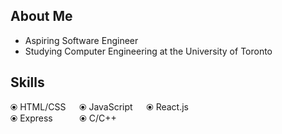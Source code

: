 ## About Me
- Aspiring Software Engineer
- Studying Computer Engineering at the University of Toronto

## Skills
&#10687; HTML/CSS &emsp; 
&#10687; JavaScript &emsp; 
&#10687; React.js &emsp; 
<br/>
&#10687; Express &emsp;&emsp;&ensp;
&#10687; C/C++ &emsp; 


<!--
**zhiyangg/zhiyangg** is a ✨ _special_ ✨ repository because its `README.md` (this file) appears on your GitHub profile.

Here are some ideas to get you started:

- 🔭 I’m currently working on ...
- 🌱 I’m currently learning ...
- 👯 I’m looking to collaborate on ...
- 🤔 I’m looking for help with ...
- 💬 Ask me about ...
- 📫 How to reach me: ...
- 😄 Pronouns: ...
- ⚡ Fun fact: ...
-->
